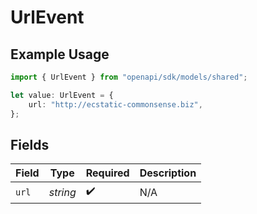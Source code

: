 # UrlEvent

## Example Usage

```typescript
import { UrlEvent } from "openapi/sdk/models/shared";

let value: UrlEvent = {
    url: "http://ecstatic-commonsense.biz",
};
```

## Fields

| Field              | Type               | Required           | Description        |
| ------------------ | ------------------ | ------------------ | ------------------ |
| `url`              | *string*           | :heavy_check_mark: | N/A                |